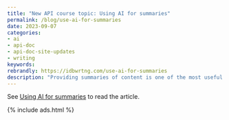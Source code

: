 ```yaml
---
title: "New API course topic: Using AI for summaries"
permalink: /blog/use-ai-for-summaries
date: 2023-09-07
categories:
- ai
- api-doc
- api-doc-site-updates
- writing
keywords: 
rebrandly: https://idbwrtng.com/use-ai-for-summaries
description: "Providing summaries of content is one of the most useful and powerful capabilities of AI chatbots powered by large language models (LLMs), like ChatGPT, Bard, and Claude. As such, AI chatbots can significantly help tech writers in a variety of documentation-related tasks, such as generating summaries at the top of each document, generating product overviews that summarize features and capabilities, and helping tech writers process content more quickly from long articles, bugs, meetings, and other documents."
---
```


See [Using AI for summaries](/ai/docapis_ai_summaries.html) to read the article.

{% include ads.html %}

